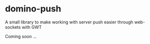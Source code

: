 # domino-push
A small library to make working with server push easier through web-sockets with GWT

Coming soon ...
